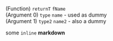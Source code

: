 (Function) `returnT` `fName`  
(Argument 0)
		`type` `name` - used as dummy  
(Argument 1)
		`type2` `name2` - also a dummy  

some `inline` **markdown**
